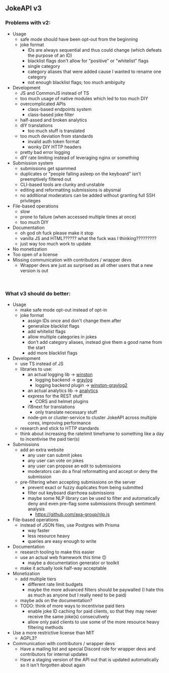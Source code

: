 ## JokeAPI v3 

### Problems with v2:
- Usage
    - safe mode should have been opt-out from the beginning
    - joke format
        - IDs are always sequential and thus could change (which defeats the purpose of an ID)
        - blacklist flags don't allow for "positive" or "whitelist" flags
        - single category
        - category aliases that were added cause I wanted to rename one category
        - not enough blacklist flags; too much ambiguity
- Development
    - JS and CommonJS instead of TS
    - too much usage of native modules which led to too much DIY
    - overcomplicated APIs
        - class-based endpoints system
        - class-based joke filter
    - half-assed and broken analytics
    - dIY translations
        - too much stuff is translated
    - too much deviation from standards
        - invalid auth token format
        - wonky DIY HTTP headers
    - pretty bad error logging
    - dIY rate limiting instead of leveraging nginx or something
- Submission system
    - submissions get spammed
    - duplicates or "people falling asleep on the keyboard" isn't preemptively filtered out
    - CLI-based tools are clunky and unstable
    - editing and reformatting submissions is abysmal
    - no additional moderators can be added without granting full SSH privileges
- File-based operations
    - slow
    - prone to failure (when accessed multiple times at once)
    - too much DIY
- Documentation
    - oh god oh fuck please make it stop
    - vanilla JS and HTML?????? what the fuck was I thinking?????????
    - just way too much work to update
- No monetization
- Too open of a license
- Missing communication with contributors / wrapper devs
    - Wrapper devs are just as surprised as all other users that a new version is out

<br>

### What v3 should do better:
- Usage
    - make safe mode opt-out instead of opt-in
    - joke format
        - assign IDs once and don't change them after
        - generalize blacklist flags
        - add whitelist flags
        - allow multiple categories in jokes
        - don't add category aliases, instead give them a good name from the start
        - add more blacklist flags
- Development
    - use TS instead of JS
    - libraries to use:
        - an actual logging lib -> [winston](https://www.npmjs.com/package/winston)
            - logging backend -> [graylog](https://www.graylog.org/products/source-available/)
            - logging backend plugin -> [winston-graylog2](https://www.npmjs.com/package/@eximius/winston-graylog2)
        - an actual analytics lib -> [analytics](https://www.npmjs.com/package/analytics)
        - express for the REST stuff
            - CORS and helmet plugins
        - i18next for translations
            - only translate necessary stuff
        - node-pm or cluster-service to cluster JokeAPI across multiple cores, improving performance
    - research and stick to HTTP standards
    - think about increasing the ratelimit timeframe to something like a day to incentivise the paid tier(s)
- Submissions
    - add an extra website
        - any user can submit jokes
        - any user can vote on jokes
        - any user can propose an edit to submissions
        - moderators can do a final reformatting and accept or deny the submission
    - pre-filtering when accepting submissions on the server
        - prevent exact or fuzzy duplicates from being submitted
        - filter out keyboard diarrhoea submissions
        - maybe some NLP library can be used to filter and automatically deny and even pre-flag some submissions through sentiment analysis
            - https://github.com/axa-group/nlp.js
- File-based operations
    - instead of JSON files, use Postgres with Prisma
        - way faster
        - less resource heavy
        - queries are easy enough to write
- Documentation
    - research tooling to make this easier
    - use an actual web framework this time 🙃
        - maybe a documentation generator or toolkit
    - make it actually look half-way acceptable
- Monetization
    - add multiple tiers
        - different rate limit budgets
        - maybe the more advanced filters should be paywalled (I hate this as much as anyone but I really need to be paid)
    - maybe ads on the documentation?
    - TODO: think of more ways to incentivise paid tiers
        - enable joke ID caching for paid clients, so that they may never receive the same joke(s) consecutively
        - allow only paid clients to use some of the more resource heavy filtering methods
- Use a more restrictive license than MIT
    - AGPL3?
- Communication with contributors / wrapper devs
    - Have a mailing list and special Discord role for wrapper devs and contributors for internal updates
    - Have a staging version of the API out that is updated automatically so it isn't forgotten about again
